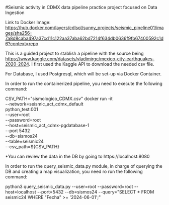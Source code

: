 #Seismic activity in CDMX data pipeline practice project focused on Data Ingestion 

Link to Docker Image: https://hub.docker.com/layers/cdlsol/sunny_projects/seismic_pipeline01/images/sha256-7a8d8caba497a37cd11c122aa37aba62bd7214f634db0636f9fb67400592c1d6?context=repo

This is a guided project to stablish a pipeline with the source being https://www.kaggle.com/datasets/vladimirgc/mexico-city-earthquakes-2020-2024. I first used the Kaggle API to download the needed csv file.

For Database, I used Postgresql, which will be set-up via Docker Container.

In order to run the containerized pipeline, you need to execute the following command:

CSV_PATH="sismologico_CDMX.csv"
docker run -it \
    --network=seismic_act_cdmx_default \
    python_test:001 \
    --user=root \
    --password=root \
    --host=seismic_act_cdmx-pgdatabase-1 \
    --port 5432 \
    --db=sismos24 \
    --table=seismic24 \
    --csv_path=${CSV_PATH}

*You can review the data in the DB by going to https://localhost:8080

In order to run the query_seismic_data.py module, in charge of querying the DB and creating a map visualization, you need ro run the following command:

python3 query_seismic_data.py --user=root --password=root --host=localhost --port=5432 --db=sismos24 --query="SELECT * FROM seismic24 WHERE \"Fecha\" >= '2024-06-01';"
